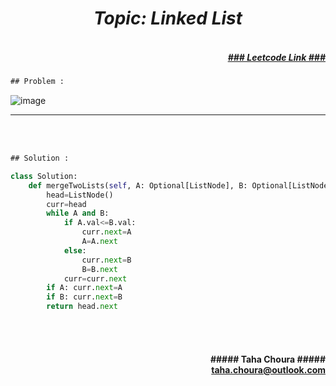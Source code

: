 
<h1 align="center";"><em> Topic: Linked List</em></h1>
 <h5 align="right"> <br/><a align="right" width="80" href="https://leetcode.com/problems/merge-two-sorted-lists/" target="_blank">### Leetcode Link ###</a></h5>          

                                                                                                                                 
```diff
## Problem : 
```

                                                                                                                                
![image](https://user-images.githubusercontent.com/11164303/169669267-66129d39-0b2a-4088-8d7a-9ee3609c8c49.png)


-------                    

<br/><br/>
                    
```diff
## Solution :
```                           
```python
class Solution:
    def mergeTwoLists(self, A: Optional[ListNode], B: Optional[ListNode]) -> Optional[ListNode]:
        head=ListNode() 
        curr=head
        while A and B:
            if A.val<=B.val:
                curr.next=A
                A=A.next
            else:
                curr.next=B
                B=B.next
            curr=curr.next
        if A: curr.next=A
        if B: curr.next=B
        return head.next
```

<br/><br/>               
<h4 align="right">##### Taha Choura ##### <br/> <a align="right" width="100" href="#">taha.choura@outlook.com</a> </h4>                                                                                                                                                             
